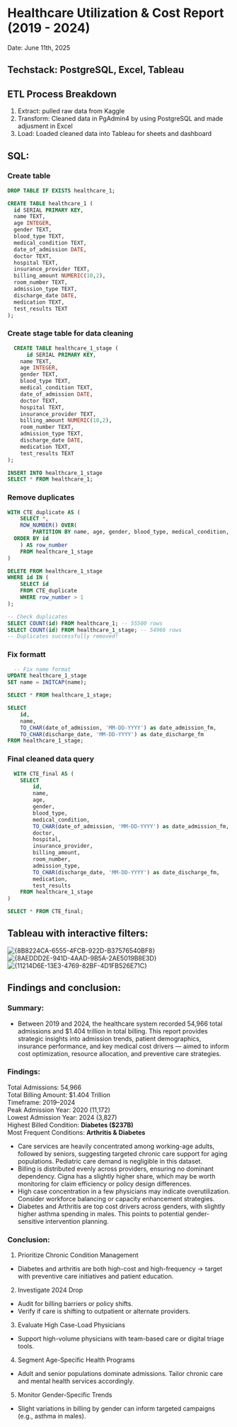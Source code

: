 # Healthcare Utilization & Cost Report (2019 - 2024)

Date: June 11th, 2025

## Techstack: PostgreSQL, Excel, Tableau

## ETL Process Breakdown
1. Extract: pulled raw data from Kaggle
2. Transform: Cleaned data in PgAdmin4 by using PostgreSQL and made adjusment in Excel
3. Load: Loaded cleaned data into Tableau for sheets and dashboard

## SQL:
### Create table
```sql
DROP TABLE IF EXISTS healthcare_1;

CREATE TABLE healthcare_1 (
  id SERIAL PRIMARY KEY,
  name TEXT,
  age INTEGER,
  gender TEXT,
  blood_type TEXT,
  medical_condition TEXT,
  date_of_admission DATE,
  doctor TEXT,
  hospital TEXT,
  insurance_provider TEXT,
  billing_amount NUMERIC(10,2),
  room_number TEXT,
  admission_type TEXT,
  discharge_date DATE,
  medication TEXT,
  test_results TEXT
);
```

### Create stage table for data cleaning
```sql
  CREATE TABLE healthcare_1_stage (
	  id SERIAL PRIMARY KEY,
    name TEXT,
    age INTEGER,
    gender TEXT,
    blood_type TEXT,
    medical_condition TEXT,
    date_of_admission DATE,
    doctor TEXT,
    hospital TEXT,
    insurance_provider TEXT,
    billing_amount NUMERIC(10,2),
    room_number TEXT,
    admission_type TEXT,
    discharge_date DATE,
    medication TEXT,
    test_results TEXT
);

INSERT INTO healthcare_1_stage
SELECT * FROM healthcare_1;
```
### Remove duplicates
```sql
WITH CTE_duplicate AS (
	SELECT *,
	ROW_NUMBER() OVER(
		PARTITION BY name, age, gender, blood_type, medical_condition, date_of_admission, doctor,         hospital, insurance_provider, billing_amount, room_number, admission_type, discharge_date,       medication, test_results
  ORDER BY id
	) AS row_number
	FROM healthcare_1_stage
)

DELETE FROM healthcare_1_stage 
WHERE id IN (
	SELECT id
	FROM CTE_duplicate
	WHERE row_number > 1
);

-- Check duplicates
SELECT COUNT(id) FROM healthcare_1; -- 55500 rows
SELECT COUNT(id) FROM healthcare_1_stage; -- 54966 rows
-- Duplicates successfully removed!

```

### Fix formatt
```sql
  -- Fix name format
UPDATE healthcare_1_stage
SET name = INITCAP(name);

SELECT * FROM healthcare_1_stage;

SELECT 
	id, 
	name,
	TO_CHAR(date_of_admission, 'MM-DD-YYYY') as date_admission_fm,
	TO_CHAR(discharge_date, 'MM-DD-YYYY') as date_discharge_fm
FROM healthcare_1_stage;
```

### Final cleaned data query
```sql
  WITH CTE_final AS (
	SELECT
		id,
		name,
		age,
		gender,
		blood_type,
		medical_condition,
		TO_CHAR(date_of_admission, 'MM-DD-YYYY') as date_admission_fm,
		doctor,
		hospital,
		insurance_provider,
		billing_amount,
		room_number,
		admission_type,
		TO_CHAR(discharge_date, 'MM-DD-YYYY') as date_discharge_fm,
		medication,
		test_results
	FROM healthcare_1_stage
)

SELECT * FROM CTE_final;
```

## Tableau with interactive filters:
![{8B8224CA-6555-4FCB-922D-B37576540BF8}](https://github.com/user-attachments/assets/1a36ecb4-5b0d-475b-b0fd-4e3837110851)
![{8AEDDD2E-941D-4AAD-9B5A-2AE5019B8E3D}](https://github.com/user-attachments/assets/40d4fb7f-9c99-45d6-84bd-a7388c4d27b7)
![{11214D6E-13E3-4769-82BF-4D1FB526E71C}](https://github.com/user-attachments/assets/ea0b3686-8eae-4aca-9860-4aca0c7c799a)

## Findings and conclusion:
### Summary:
- Between 2019 and 2024, the healthcare system recorded 54,966 total admissions and $1.404 trillion in total billing. This report provides strategic insights into admission trends, patient demographics, insurance performance, and key medical cost drivers — aimed to inform cost optimization, resource allocation, and preventive care strategies.

### Findings:
Total Admissions: 54,966                
Total Billing Amount: $1.404 Trillion      
Timeframe: 2019–2024               
Peak Admission Year: 2020 (11,172)          
Lowest Admission Year: 2024 (3,827)            
Highest Billed Condition: **Diabetes (\$237B)**  
Most Frequent Conditions: **Arthritis & Diabetes** 

- Care services are heavily concentrated among working-age adults, followed by seniors, suggesting targeted chronic care support for aging populations. Pediatric care demand is negligible in this dataset.
- Billing is distributed evenly across providers, ensuring no dominant dependency. Cigna has a slightly higher share, which may be worth monitoring for claim efficiency or policy design differences.
- High case concentration in a few physicians may indicate overutilization. Consider workforce balancing or capacity enhancement strategies.
- Diabetes and Arthritis are top cost drivers across genders, with slightly higher asthma spending in males. This points to potential gender-sensitive intervention planning.

### Conclusion:
1. Prioritize Chronic Condition Management
- Diabetes and arthritis are both high-cost and high-frequency → target with preventive care initiatives and patient education.

2. Investigate 2024 Drop
- Audit for billing barriers or policy shifts.
- Verify if care is shifting to outpatient or alternate providers.

3. Evaluate High Case-Load Physicians
- Support high-volume physicians with team-based care or digital triage tools.

4. Segment Age-Specific Health Programs
- Adult and senior populations dominate admissions. Tailor chronic care and mental health services accordingly.

5. Monitor Gender-Specific Trends
- Slight variations in billing by gender can inform targeted campaigns (e.g., asthma in males).


